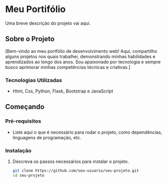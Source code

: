 # Meu Portifólio

Uma breve descrição do projeto vai aqui.

## Sobre o Projeto

[Bem-vindo ao meu portfólio de desenvolvimento web! Aqui, compartilho alguns projetos nos quais trabalhei, demonstrando minhas habilidades e aprendizados ao longo dos anos. Sou apaixonado por tecnologia e sempre busco aprimorar minhas competências técnicas e criativas.]

### Tecnologias Utilizadas

- Html, Css, Python, Flask, Bootstrap e JavaScript

## Começando

### Pré-requisitos

- Liste aqui o que é necessário para rodar o projeto, como dependências, linguagens de programação, etc.

### Instalação

1. Descreva os passos necessários para instalar o projeto.
   ```sh
   git clone https://github.com/seu-usuario/seu-projeto.git
   cd seu-projeto
